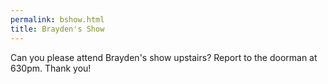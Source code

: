 ```yaml
---
permalink: bshow.html
title: Brayden's Show
---
```


Can you please attend Brayden's show upstairs?
Report to the doorman at 630pm.
Thank you!
